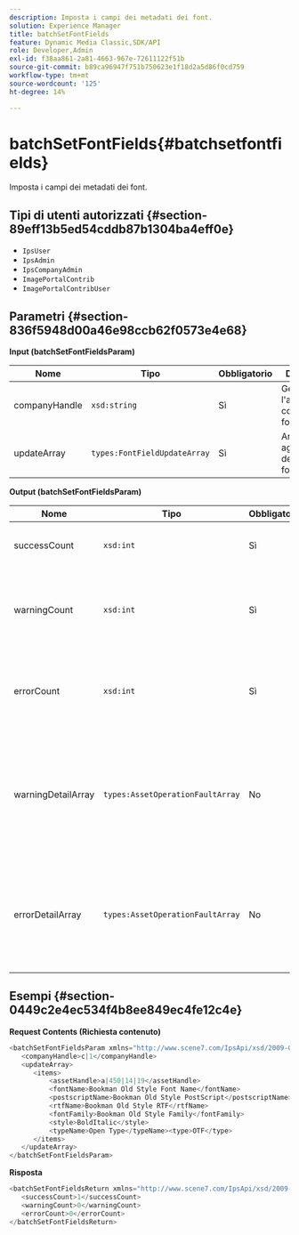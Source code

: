 ```yaml
---
description: Imposta i campi dei metadati dei font.
solution: Experience Manager
title: batchSetFontFields
feature: Dynamic Media Classic,SDK/API
role: Developer,Admin
exl-id: f38aa861-2a81-4663-967e-72611122f51b
source-git-commit: b89ca96947f751b750623e1f18d2a5d86f0cd759
workflow-type: tm+mt
source-wordcount: '125'
ht-degree: 14%

---
```


# batchSetFontFields{#batchsetfontfields}

Imposta i campi dei metadati dei font.

## Tipi di utenti autorizzati {#section-89eff13b5ed54cddb87b1304ba4eff0e}

* `IpsUser`
* `IpsAdmin`
* `IpsCompanyAdmin`
* `ImagePortalContrib`
* `ImagePortalContribUser`

## Parametri {#section-836f5948d00a46e98ccb62f0573e4e68}

**Input (batchSetFontFieldsParam)**

| Nome | Tipo | Obbligatorio | Descrizione |
|---|---|---|---|
| companyHandle | `xsd:string` | Sì | Gestisci l&#39;azienda che contiene i font. |
| updateArray | `types:FontFieldUpdateArray` | Sì | Array di aggiornamenti dei campi di font. |

**Output (batchSetFontFieldsParam)**

| Nome | Tipo | Obbligatorio | Descrizione |
|---|---|---|---|
| successCount | `xsd:int` | Sì | Numero di campi di font impostati correttamente. |
| warningCount | `xsd:int` | Sì | Numero di avvisi generati quando l&#39;operazione tentava di impostare campi di font. |
| errorCount | `xsd:int` | Sì | Numero di errori generati quando l&#39;operazione tentava di impostare campi di font. |
| warningDetailArray | `types:AssetOperationFaultArray` | No | Array di dettagli associati alle risorse che hanno generato avvisi quando l’operazione tentava di applicare gli aggiornamenti. |
| errorDetailArray | `types:AssetOperationFaultArray` | No | Array di dettagli associati alle risorse che generavano errori quando l’operazione tentava di applicare gli aggiornamenti. |

## Esempi {#section-0449c2e4ec534f4b8ee849ec4fe12c4e}

**Request Contents (Richiesta contenuto)**

```javascript {.line-numbers}
<batchSetFontFieldsParam xmlns="http://www.scene7.com/IpsApi/xsd/2009-07-31">
   <companyHandle>c|1</companyHandle>
   <updateArray>
      <items>
          <assetHandle>a|450|14|19</assetHandle>
          <fontName>Bookman Old Style Font Name</fontName>
          <postscriptName>Bookman Old Style PostScript</postscriptName>
          <rtfName>Bookman Old Style RTF</rtfName>
          <fontFamily>Bookman Old Style Family</fontFamily>
          <style>BoldItalic</style>
          <typeName>Open Type</typeName><type>OTF</type>
      </items>
   </updateArray>
</batchSetFontFieldsParam>
```

**Risposta**

```javascript {.line-numbers}
<batchSetFontFieldsReturn xmlns="http://www.scene7.com/IpsApi/xsd/2009-07-31">
   <successCount>1</successCount>
   <warningCount>0</warningCount>
   <errorCount>0</errorCount>
</batchSetFontFieldsReturn>
```
